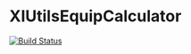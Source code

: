 # XIUtilsEquipCalculator
[![Build Status](https://travis-ci.com/semuer/XIUtilsEquipCalculator.svg?branch=main)](https://travis-ci.com/semuer/XIUtilsEquipCalculator)
